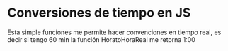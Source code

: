 Conversiones de tiempo en JS
======

Esta simple funciones me permite hacer convenciones en tiempo real, es decir si tengo 60 min la función HoratoHoraReal me retorna 1:00
